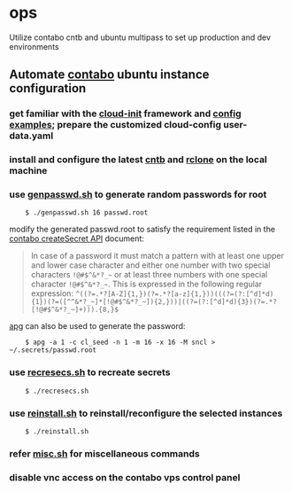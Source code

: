 # ops

Utilize contabo cntb and ubuntu multipass to set up production and dev environments

## Automate [contabo](https://contabo.com) ubuntu instance configuration 

### get familiar with the [cloud-init](https://cloudinit.readthedocs.io) framework and [config examples](https://cloudinit.readthedocs.io/en/latest/reference/examples.html); prepare the customized cloud-config user-data.yaml

### install and configure the latest [cntb](https://github.com/contabo/cntb/releases) and [rclone](https://rclone.org/install/) on the local machine

### use [genpasswd.sh](genpasswd.sh) to generate random passwords for root
```
    $ ./genpasswd.sh 16 passwd.root
```
modify the generated passwd.root to satisfy the requirement listed in the [contabo createSecret API](https://api.contabo.com/#tag/Secrets/operation/createSecret) document:
> In case of a password it must match a pattern with at least one upper and lower case character and either one number with two special characters `!@#$^&*?_~` or at least three numbers with one special character `!@#$^&*?_~`. This is expressed in the following regular expression: `^((?=.*?[A-Z]{1,})(?=.*?[a-z]{1,}))(((?=(?:[^d]*d){1})(?=([^^&*?_~]*[!@#$^&*?_~]){2,}))|((?=(?:[^d]*d){3})(?=.*?[!@#$^&*?_~]+))).{8,}$`

[apg](https://linux.die.net/man/1/apg) can also be used to generate the password:
```
    $ apg -a 1 -c cl_seed -n 1 -m 16 -x 16 -M sncl > ~/.secrets/passwd.root
```

### use [recresecs.sh](recresecs.sh) to recreate secrets
```
    $ ./recresecs.sh
```

### use [reinstall.sh](reinstall.sh) to reinstall/reconfigure the selected instances
```
    $ ./reinstall.sh
```

### refer [misc.sh](misc.sh) for miscellaneous commands

### disable vnc access on the contabo vps control panel
